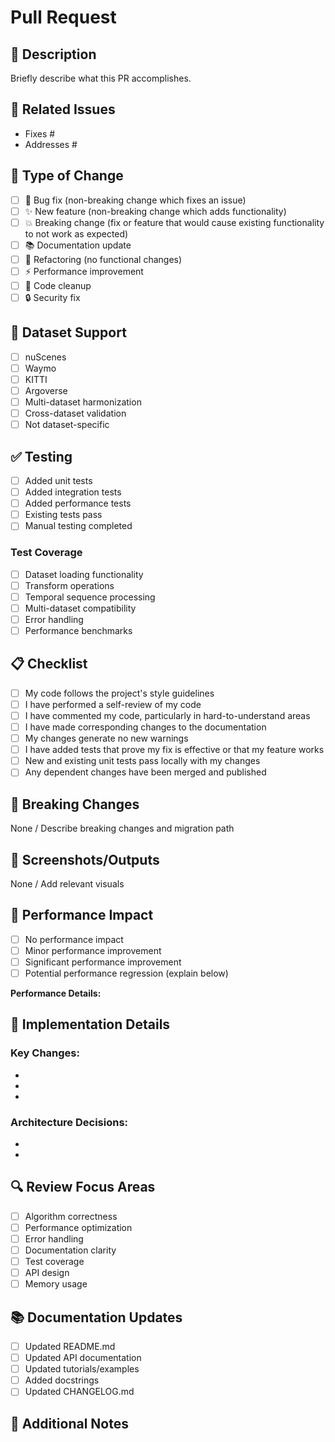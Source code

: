 # Pull Request

## 📝 Description
Briefly describe what this PR accomplishes.

## 🔗 Related Issues
<!-- Link any related issues, e.g., "Fixes #123" or "Addresses #456" -->
- Fixes #
- Addresses #

## 🧪 Type of Change
<!-- Mark relevant options with an "x" -->
- [ ] 🐛 Bug fix (non-breaking change which fixes an issue)
- [ ] ✨ New feature (non-breaking change which adds functionality)
- [ ] 💥 Breaking change (fix or feature that would cause existing functionality to not work as expected)
- [ ] 📚 Documentation update
- [ ] 🔧 Refactoring (no functional changes)
- [ ] ⚡ Performance improvement
- [ ] 🧹 Code cleanup
- [ ] 🔒 Security fix

## 🎯 Dataset Support
<!-- Mark if this PR affects dataset support -->
- [ ] nuScenes
- [ ] Waymo
- [ ] KITTI
- [ ] Argoverse
- [ ] Multi-dataset harmonization
- [ ] Cross-dataset validation
- [ ] Not dataset-specific

## ✅ Testing
<!-- Describe the tests you've added or run -->
- [ ] Added unit tests
- [ ] Added integration tests
- [ ] Added performance tests
- [ ] Existing tests pass
- [ ] Manual testing completed

### Test Coverage
<!-- Describe what you tested -->
- [ ] Dataset loading functionality
- [ ] Transform operations
- [ ] Temporal sequence processing
- [ ] Multi-dataset compatibility
- [ ] Error handling
- [ ] Performance benchmarks

## 📋 Checklist
<!-- Ensure all items are completed before requesting review -->
- [ ] My code follows the project's style guidelines
- [ ] I have performed a self-review of my code
- [ ] I have commented my code, particularly in hard-to-understand areas
- [ ] I have made corresponding changes to the documentation
- [ ] My changes generate no new warnings
- [ ] I have added tests that prove my fix is effective or that my feature works
- [ ] New and existing unit tests pass locally with my changes
- [ ] Any dependent changes have been merged and published

## 🔄 Breaking Changes
<!-- If this is a breaking change, describe what breaks and how to migrate -->
None / Describe breaking changes and migration path

## 📸 Screenshots/Outputs
<!-- Add screenshots, logs, or example outputs if relevant -->
None / Add relevant visuals

## 🚀 Performance Impact
<!-- Describe any performance implications -->
- [ ] No performance impact
- [ ] Minor performance improvement
- [ ] Significant performance improvement
- [ ] Potential performance regression (explain below)

**Performance Details:**
<!-- Describe performance changes if any -->

## 🧠 Implementation Details
<!-- Provide technical details about your implementation -->

### Key Changes:
-
-
-

### Architecture Decisions:
-
-

## 🔍 Review Focus Areas
<!-- Highlight specific areas you'd like reviewers to focus on -->
- [ ] Algorithm correctness
- [ ] Performance optimization
- [ ] Error handling
- [ ] Documentation clarity
- [ ] Test coverage
- [ ] API design
- [ ] Memory usage

## 📚 Documentation Updates
- [ ] Updated README.md
- [ ] Updated API documentation
- [ ] Updated tutorials/examples
- [ ] Added docstrings
- [ ] Updated CHANGELOG.md

## 🤝 Additional Notes
<!-- Any additional information for reviewers -->
